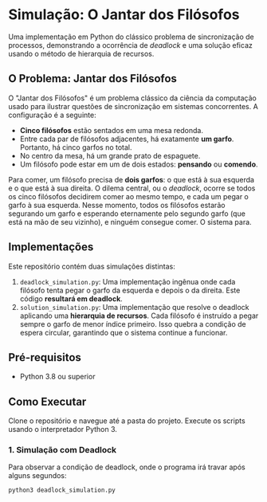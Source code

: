 # Simulação: O Jantar dos Filósofos

Uma implementação em Python do clássico problema de sincronização de processos, demonstrando a ocorrência de *deadlock* e uma solução eficaz usando o método de hierarquia de recursos.

## O Problema: Jantar dos Filósofos

O "Jantar dos Filósofos" é um problema clássico da ciência da computação usado para ilustrar questões de sincronização em sistemas concorrentes. A configuração é a seguinte:

- **Cinco filósofos** estão sentados em uma mesa redonda.
- Entre cada par de filósofos adjacentes, há exatamente **um garfo**. Portanto, há cinco garfos no total.
- No centro da mesa, há um grande prato de espaguete.
- Um filósofo pode estar em um de dois estados: **pensando** ou **comendo**.

Para comer, um filósofo precisa de **dois garfos**: o que está à sua esquerda e o que está à sua direita. O dilema central, ou o *deadlock*, ocorre se todos os cinco filósofos decidirem comer ao mesmo tempo, e cada um pegar o garfo à sua esquerda. Nesse momento, todos os filósofos estarão segurando um garfo e esperando eternamente pelo segundo garfo (que está na mão de seu vizinho), e ninguém consegue comer. O sistema para.

## Implementações

Este repositório contém duas simulações distintas:

1.  `deadlock_simulation.py`: Uma implementação ingênua onde cada filósofo tenta pegar o garfo da esquerda e depois o da direita. Este código **resultará em deadlock**.
2.  `solution_simulation.py`: Uma implementação que resolve o deadlock aplicando uma **hierarquia de recursos**. Cada filósofo é instruído a pegar sempre o garfo de menor índice primeiro. Isso quebra a condição de espera circular, garantindo que o sistema continue a funcionar.

## Pré-requisitos

- Python 3.8 ou superior

## Como Executar

Clone o repositório e navegue até a pasta do projeto. Execute os scripts usando o interpretador Python 3.

### 1. Simulação com Deadlock

Para observar a condição de deadlock, onde o programa irá travar após alguns segundos:

```bash
python3 deadlock_simulation.py